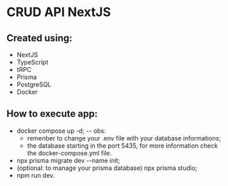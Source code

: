 # CRUD API NextJS
## Created using:
- NextJS
- TypeScript
- tRPC
- Prisma
- PostgreSQL
- Docker

## How to execute app:
- docker compose up -d;
-- obs:
    - remenber to change your .env file with your database informations;
    - the database starting in the port 5435, for more information check the docker-compose.yml file.
- npx prisma migrate dev --name init;
- (optional: to manage your prisma database) npx prisma studio;
- npm run dev.

